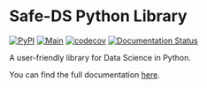 # Safe-DS Python Library

[![PyPI](https://img.shields.io/pypi/v/safe-ds)](https://pypi.org/project/safe-ds/)
[![Main](https://github.com/Safe-DS/Stdlib/actions/workflows/main.yml/badge.svg)](https://github.com/Safe-DS/Stdlib/actions/workflows/main.yml)
[![codecov](https://codecov.io/gh/Safe-DS/Stdlib/branch/main/graph/badge.svg?token=HVRP1633B1)](https://codecov.io/gh/Safe-DS/Stdlib)
[![Documentation Status](https://readthedocs.org/projects/safe-ds-stdlib/badge/?version=latest)](https://safe-ds-stdlib.readthedocs.io/en/latest/?badge=latest)

A user-friendly library for Data Science in Python.

You can find the full documentation [here][docs].

[docs]: https://safe-ds-stdlib.readthedocs.io/en/latest/

